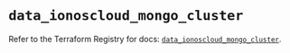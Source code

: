 # `data_ionoscloud_mongo_cluster`

Refer to the Terraform Registry for docs: [`data_ionoscloud_mongo_cluster`](https://registry.terraform.io/providers/ionos-cloud/ionoscloud/6.7.14/docs/data-sources/mongo_cluster).
